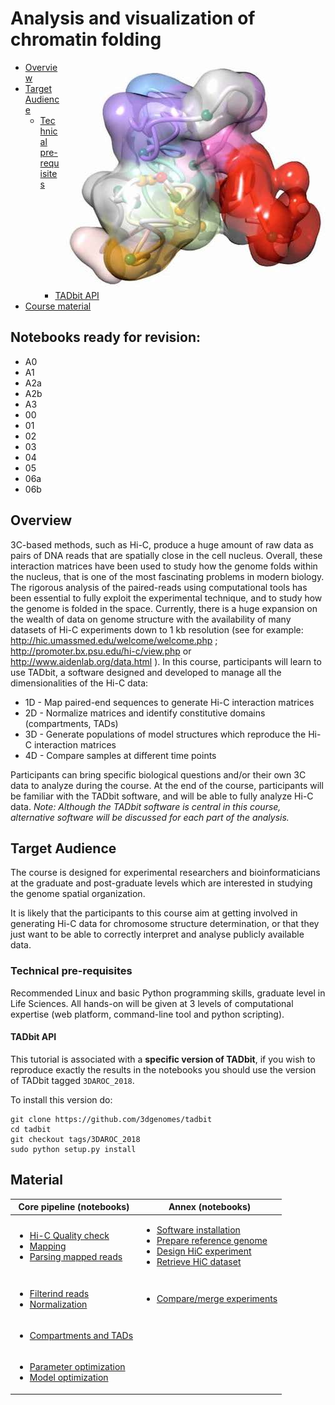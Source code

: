 # Analysis and visualization of chromatin folding

<p>
<img align="right" src=/Documents/Logo/Foto-DNA_MMarti_0.jpg?raw=True>

- [Overview](#overview)
- [Target Audience](#target-audience)
  - [Technical pre-requisites](#technical-pre-requisites)
    - [TADbit API](#tadbit-api)
- [Course material](#course-material)

## Notebooks ready for revision:

 - A0
 - A1
 - A2a
 - A2b
 - A3
 - 00
 - 01
 - 02
 - 03
 - 04
 - 05
 - 06a
 - 06b

## Overview

3C-based methods, such as Hi-C, produce a huge amount of raw data as pairs of DNA reads that are spatially close in the cell nucleus. Overall, these interaction matrices have been used to study how the genome folds within the nucleus, that is one of the most fascinating problems in modern biology. The rigorous analysis of the paired-reads using computational tools has been essential to fully exploit the experimental technique, and to study how the genome is folded in the space. Currently, there is a huge expansion on the wealth of data on genome structure with the availability of many datasets of Hi-C experiments down to 1 kb resolution (see for example: http://hic.umassmed.edu/welcome/welcome.php ; http://promoter.bx.psu.edu/hi-c/view.php or http://www.aidenlab.org/data.html ). In this course, participants will learn to use TADbit, a software designed and developed to manage all the dimensionalities of the Hi-C data:
</p>

 - 1D - Map paired-end sequences to generate Hi-C interaction matrices
 - 2D - Normalize matrices and identify constitutive domains (compartments, TADs)
 - 3D - Generate populations of model structures which reproduce the Hi-C interaction matrices
 - 4D - Compare samples at different time points

Participants can bring specific biological questions and/or their own 3C data to analyze during the course. At the end of the course, participants will be familiar with the TADbit software, and will be able to fully analyze Hi-C data. *Note: Although the TADbit software is central in this course, alternative software will be discussed for each part of the analysis.*

## Target Audience

The course is designed for experimental researchers and bioinformaticians at the graduate and post-graduate levels which are interested in studying the genome spatial organization. 

It is likely that the participants to this course aim at getting involved in generating Hi-C data for  chromosome structure determination, or that they just want to be able to correctly interpret and analyse publicly available data.

### Technical pre-requisites

Recommended Linux and basic Python programming skills, graduate level in Life Sciences. All hands-on will be given at 3 levels of computational expertise (web platform, command-line tool and python scripting).

#### TADbit API

This tutorial is associated with a __specific version of TADbit__, if you wish to reproduce exactly the results in the notebooks you should use the version of TADbit tagged `3DAROC_2018`.

To install this version do:

    git clone https://github.com/3dgenomes/tadbit
    cd tadbit
    git checkout tags/3DAROC_2018
    sudo python setup.py install

## Material

| Core pipeline (notebooks)               | Annex (notebooks)                 |
|-------------------------|------------|
|<ul><li>[Hi-C Quality check](/Notebooks/00-Hi-C%20quality%20check.ipynb)</li><li>[Mapping](/Notebooks/01-Mapping.ipynb)</li><li>[Parsing mapped reads](/Notebooks/02-Parsing%20mapped%20reads.ipynb)</li></ul> | <ul><li>[Software installation](/Notebooks/A0-Preparing%20your%20computer%20for%20HiC%20data%20analysis.ipynb)</li><li>[Prepare reference genome](/Notebooks/A1-Preparation%20reference%20genome.ipynb)</li><li>[Design HiC experiment](/Notebooks/A2a-Design%20HiC%20experiment.ipynb)</li><li>[Retrieve HiC dataset](/Notebooks/A2b-Retrieve%20published%20HiC%20dataset.ipynb)</li></ul> |
| <ul><li>[Filterind reads](/Notebooks/03-Filtering%20mapped%20reads.ipynb)</li><li>[Normalization](Notebooks/04-Bin-filtering%20and%20normalization.ipynb)</li></ul> | <ul><li>[Compare/merge experiments](/Notebooks/A3-Compare%20and%20merge%20Hi-C%20experiments.ipynb)</li></ul> |
| <ul><li>[Compartments and TADs](/Notebooks/05-Compartments%20and%20TADs.ipynb)</li></ul> |  |
| <ul><li>[Parameter optimization](/Notebooks/06a-Modeling%20-%20parameter%20optimization.ipynb)</li><li>[Model optimization](/Notebooks/06b-Modeling%20-%20model%20optimization.ipynb)</li></ul> |  |
